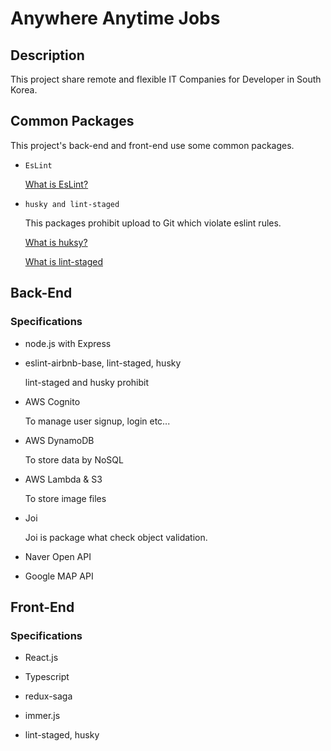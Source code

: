 # Anywhere Anytime Jobs

## Description

This project share remote and flexible IT Companies for Developer in South Korea.

## Common Packages

This project's back-end and front-end use some common packages.

- `EsLint`

  [What is EsLint?](https://eslint.org/docs/about/)

- `husky and lint-staged`

  This packages prohibit upload to Git which violate eslint rules.

  [What is huksy?](https://www.npmjs.com/package/husky)

  [What is lint-staged](https://www.npmjs.com/package/lint-staged)

## Back-End

### Specifications

- node.js with Express

- eslint-airbnb-base, lint-staged, husky

  lint-staged and husky prohibit

- AWS Cognito

  To manage user signup, login etc...

- AWS DynamoDB

  To store data by NoSQL

- AWS Lambda & S3

  To store image files

- Joi

  Joi is package what check object validation.

- Naver Open API

- Google MAP API

## Front-End

### Specifications

- React.js

- Typescript

- redux-saga

- immer.js

- lint-staged, husky
